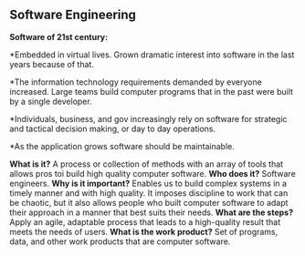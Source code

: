 ## Software Engineering
**Software of 21st century:**

*Embedded in virtual lives. Grown dramatic interest into software in the last years because of that.

*The information technology requirements demanded by everyone increased. Large teams build computer programs that in the past were built by a single developer.

*Individuals, business, and gov increasingly rely on software for strategic and tactical decision making, or day to day operations. 

*As the application grows software should be maintainable.

**What is it?** A process or collection of methods with an array of tools that allows pros toi build high quality computer software.
**Who does it?** Software engineers.
**Why is it important?** Enables us to build complex systems in a timely manner and with high quality. It imposes discipline to work that can be chaotic, but it also allows people who built computer software to adapt their approach in a manner that best suits their needs.
**What are the steps?** Apply an agile, adaptable process that leads to a high-quality result that meets the needs of users.
**What is the work product?** Set of programs, data, and other work products that are computer software.

